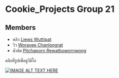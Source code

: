 # Cookie_Projects Group 21

## Members
- หลิว [Liews Wuttipat](https://www.facebook.com/sweilz)
- วิว [Woravee Chanlongrat](https://www.facebook.com/riddle.destiny)
- น้ำส้ม [Pitchaporn Rewatbowornwong](https://www.facebook.com/namsom.rewatbowornwong)


คลิกที่รูปเพื่อดูวีดีโอ

[![IMAGE ALT TEXT HERE](https://img.youtube.com/vi/tvKu1ZJC_HA/0.jpg)](https://www.youtube.com/watch?v=tvKu1ZJC_HA)
